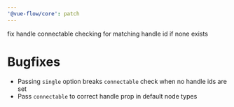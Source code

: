 ```yaml
---
'@vue-flow/core': patch
---
```


fix handle connectable checking for matching handle id if none exists

# Bugfixes

- Passing `single` option breaks `connectable` check when no handle ids are set
- Pass `connectable` to correct handle prop in default node types
